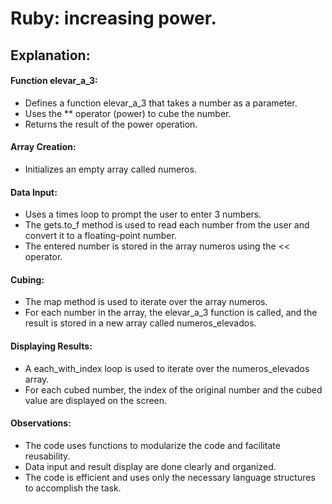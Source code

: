 # Ruby: increasing power.

## Explanation:

#### Function elevar_a_3:
- Defines a function elevar_a_3 that takes a number as a parameter.
- Uses the ** operator (power) to cube the number.
- Returns the result of the power operation.

#### Array Creation:
- Initializes an empty array called numeros.

#### Data Input:
- Uses a times loop to prompt the user to enter 3 numbers.
- The gets.to_f method is used to read each number from the user and convert it to a floating-point number.
- The entered number is stored in the array numeros using the << operator.

#### Cubing:
- The map method is used to iterate over the array numeros.
- For each number in the array, the elevar_a_3 function is called, and the result is stored in a new array called numeros_elevados.

#### Displaying Results:
- A each_with_index loop is used to iterate over the numeros_elevados array.
- For each cubed number, the index of the original number and the cubed value are displayed on the screen.

#### Observations:

- The code uses functions to modularize the code and facilitate reusability.
- Data input and result display are done clearly and organized.
- The code is efficient and uses only the necessary language structures to accomplish the task.
